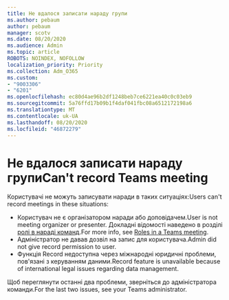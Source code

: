 ```yaml
---
title: Не вдалося записати нараду групи
ms.author: pebaum
author: pebaum
manager: scotv
ms.date: 08/20/2020
ms.audience: Admin
ms.topic: article
ROBOTS: NOINDEX, NOFOLLOW
localization_priority: Priority
ms.collection: Adm_O365
ms.custom:
- "9003306"
- "6201"
ms.openlocfilehash: ec80d4ae96b2df1248beb7ce6221ea40c0c03eb9
ms.sourcegitcommit: 5a76ffd17b09b1f4daf041fbc08a6512172198a6
ms.translationtype: MT
ms.contentlocale: uk-UA
ms.lasthandoff: 08/20/2020
ms.locfileid: "46872279"
---
```

# <a name="cant-record-teams-meeting"></a><span data-ttu-id="19f76-102">Не вдалося записати нараду групи</span><span class="sxs-lookup"><span data-stu-id="19f76-102">Can't record Teams meeting</span></span>

<span data-ttu-id="19f76-103">Користувачі не можуть записувати наради в таких ситуаціях:</span><span class="sxs-lookup"><span data-stu-id="19f76-103">Users can't record meetings in these situations:</span></span>  

- <span data-ttu-id="19f76-104">Користувач не є організатором наради або доповідачем.</span><span class="sxs-lookup"><span data-stu-id="19f76-104">User is not meeting organizer or presenter.</span></span> <span data-ttu-id="19f76-105">Докладні відомості наведено в розділі [ролі в нараді команд](https://support.microsoft.com/office/roles-in-a-teams-meeting-c16fa7d0-1666-4dde-8686-0a0bfe16e019).</span><span class="sxs-lookup"><span data-stu-id="19f76-105">For more info, see [Roles in a Teams meeting](https://support.microsoft.com/office/roles-in-a-teams-meeting-c16fa7d0-1666-4dde-8686-0a0bfe16e019).</span></span>
- <span data-ttu-id="19f76-106">Адміністратор не давав дозвіл на запис для користувача.</span><span class="sxs-lookup"><span data-stu-id="19f76-106">Admin did not give record permission to user.</span></span>
- <span data-ttu-id="19f76-107">Функція Record недоступна через міжнародні юридичні проблеми, пов'язані з керуванням даними.</span><span class="sxs-lookup"><span data-stu-id="19f76-107">Record feature is unavailable because of international legal issues regarding data management.</span></span>

<span data-ttu-id="19f76-108">Щоб переглянути останні два проблеми, зверніться до адміністратора команди.</span><span class="sxs-lookup"><span data-stu-id="19f76-108">For the last two issues, see your Teams administrator.</span></span>